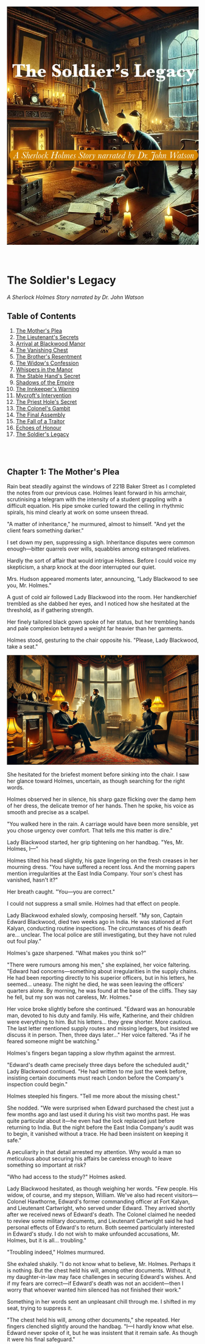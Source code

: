 
<br><br><br><br><br><br><br><br><br><br><br><br><br><br><br><br><br><br><br><br><br>

<br><br><br>
![Cover](https://raw.githubusercontent.com/cranjesh/images-test/refs/heads/main/CoverImageText.webp)
<br><br><br>

# The Soldier's Legacy
*A Sherlock Holmes Story narrated by Dr. John Watson*

## Table of Contents
1. [The Mother's Plea](#chapter-1-the-mothers-plea)
2. [The Lieutenant's Secrets](#chapter-2-the-lieutenants-secrets) 
3. [Arrival at Blackwood Manor](#chapter-3-arrival-at-blackwood-manor)
4. [The Vanishing Chest](#chapter-4-the-vanishing-chest)
5. [The Brother's Resentment](#chapter-5-the-brothers-resentment)
6. [The Widow's Confession](#chapter-6-the-widows-confession)
7. [Whispers in the Manor](#chapter-7-whispers-in-the-manor)
8. [The Stable Hand's Secret](#chapter-8-the-stable-hands-secret)
9. [Shadows of the Empire](#chapter-9-shadows-of-the-empire)
10. [The Innkeeper's Warning](#chapter-10-the-innkeepers-warning)
11. [Mycroft's Intervention](#chapter-11-mycrofts-intervention)
12. [The Priest Hole's Secret](#chapter-12-the-priest-holes-secret)
13. [The Colonel's Gambit](#chapter-13-the-colonels-gambit)
14. [The Final Assembly](#chapter-14-the-final-assembly)
15. [The Fall of a Traitor](#chapter-15-the-fall-of-a-traitor)
16. [Echoes of Honour](#chapter-16-echoes-of-honour)
17. [The Soldier's Legacy](#chapter-17-the-soldiers-legacy)

<br><br>
## Chapter 1: The Mother's Plea

Rain beat steadily against the windows of 221B Baker Street as I completed the notes from our previous case. Holmes leant forward in his armchair, scrutinising a telegram with the intensity of a student grappling with a difficult equation. His pipe smoke curled toward the ceiling in rhythmic spirals, his mind clearly at work on some unseen thread.

"A matter of inheritance," he murmured, almost to himself. "And yet the client fears something darker."

I set down my pen, suppressing a sigh. Inheritance disputes were common enough—bitter quarrels over wills, squabbles among estranged relatives. 

Hardly the sort of affair that would intrigue Holmes. Before I could voice my skepticism, a sharp knock at the door interrupted our quiet.

Mrs. Hudson appeared moments later, announcing, "Lady Blackwood to see you, Mr. Holmes."

A gust of cold air followed Lady Blackwood into the room. Her handkerchief trembled as she dabbed her eyes, and I noticed how she hesitated at the threshold, as if gathering strength.

Her finely tailored black gown spoke of her status, but her trembling hands and pale complexion betrayed a weight far heavier than her garments.

Holmes stood, gesturing to the chair opposite his. "Please, Lady Blackwood, take a seat."

![Lady Blackwood's Visit](https://raw.githubusercontent.com/cranjesh/images-test/refs/heads/main/Chapter1A.webp)

She hesitated for the briefest moment before sinking into the chair. I saw her glance toward Holmes, uncertain, as though searching for the right words.

Holmes observed her in silence, his sharp gaze flicking over the damp hem of her dress, the delicate tremor of her hands. Then he spoke, his voice as smooth and precise as a scalpel.  

"You walked here in the rain. A carriage would have been more sensible, yet you chose urgency over comfort. That tells me this matter is dire."  

Lady Blackwood started, her grip tightening on her handbag. "Yes, Mr. Holmes, I—"  

Holmes tilted his head slightly, his gaze lingering on the fresh creases in her mourning dress. "You have suffered a recent loss. And the morning papers mention irregularities at the East India Company. Your son's chest has vanished, hasn't it?"  

Her breath caught. "You—you are correct."  

I could not suppress a small smile. Holmes had that effect on people.  

Lady Blackwood exhaled slowly, composing herself. "My son, Captain Edward Blackwood, died two weeks ago in India. He was stationed at Fort Kalyan, conducting routine inspections. The circumstances of his death are... unclear. The local police are still investigating, but they have not ruled out foul play."  

Holmes's gaze sharpened. "What makes you think so?"  

"There were rumours among his men," she explained, her voice faltering. "Edward had concerns—something about irregularities in the supply chains. He had been reporting directly to his superior officers, but in his letters, he seemed... uneasy. The night he died, he was seen leaving the officers' quarters alone. By morning, he was found at the base of the cliffs. They say he fell, but my son was not careless, Mr. Holmes."  

Her voice broke slightly before she continued. "Edward was an honourable man, devoted to his duty and family. His wife, Katherine, and their children were everything to him. But his letters... they grew shorter. More cautious. The last letter mentioned supply routes and missing ledgers, but insisted we discuss it in person. Then, three days later..." Her voice faltered. "As if he feared someone might be watching."  

Holmes's fingers began tapping a slow rhythm against the armrest.  

"Edward's death came precisely three days before the scheduled audit," Lady Blackwood continued. "He had written to me just the week before, insisting certain documents must reach London before the Company's inspection could begin."  

Holmes steepled his fingers. "Tell me more about the missing chest."  

She nodded. "We were surprised when Edward purchased the chest just a few months ago and last used it during his visit two months past. He was quite particular about it—he even had the lock replaced just before returning to India. But the night before the East India Company's audit was to begin, it vanished without a trace. He had been insistent on keeping it safe."  

A peculiarity in that detail arrested my attention. Why would a man so meticulous about securing his affairs be careless enough to leave something so important at risk?  

"Who had access to the study?" Holmes asked.  

Lady Blackwood hesitated, as though weighing her words. "Few people. His widow, of course, and my stepson, William. We've also had recent visitors—Colonel Hawthorne, Edward's former commanding officer at Fort Kalyan, and Lieutenant Cartwright, who served under Edward. They arrived shortly after we received news of Edward's death. The Colonel claimed he needed to review some military documents, and Lieutenant Cartwright said he had personal effects of Edward's to return. Both seemed particularly interested in Edward's study. I do not wish to make unfounded accusations, Mr. Holmes, but it is all... troubling."  

"Troubling indeed," Holmes murmured.  

She exhaled shakily. "I do not know what to believe, Mr. Holmes. Perhaps it is nothing. But the chest held his will, among other documents. Without it, my daughter-in-law may face challenges in securing Edward's wishes. And if my fears are correct—if Edward's death was not an accident—then I worry that whoever wanted him silenced has not finished their work."  

Something in her words sent an unpleasant chill through me. I shifted in my seat, trying to suppress it.  

"The chest held his will, among other documents," she repeated. Her fingers clenched slightly around the handbag. "I—I hardly know what else. Edward never spoke of it, but he was insistent that it remain safe. As though it were his final safeguard."  

I glanced at Holmes, expecting him to reassure her, to dismiss her concerns as unwarranted. But his expression had darkened, his gaze distant.  

"You seem particularly interested in them," I remarked, sensing Holmes's mind already working beyond what had been said.  

Holmes remained by the window, fingers tapping a slow rhythm against the glass. His eyes flicked toward the rain-darkened streets, but his thoughts had already turned elsewhere.  

"Holmes?" I prompted.  

He did not respond immediately. Instead, he walked to the window, staring out at the rain-soaked streets. "A name caught my attention. I recall reading it in connection with a military scandal some months ago. A man of questionable integrity, if memory serves."  

He tapped his fingers against the armrest, his gaze sharpening. "Watson, your experience in the military will be of use here. I need details from Edward's colleagues—who he trusted, who he feared, and who might have wanted him silenced."

Lady Blackwood's voice broke through the quiet. "And the chest, Mr. Holmes? Do you believe it will be found?"  

Holmes turned to her, his expression unreadable. "You may expect us at Blackwood Manor tomorrow. The chest will be found, Lady Blackwood."  

She exhaled slowly, her fingers tightening around the handbag in her lap. The relief on her face was evident, yet I could not shake the feeling that Holmes had already seen beyond the surface of this case.  

As the fire crackled in the hearth, I found myself watching him closely. He had not dismissed the missing chest as a simple inheritance matter. Nor had he asked after the will or financial disputes. His focus had been elsewhere—from the moment Lady Blackwood had spoken.  

And in that moment, I realised something unsettling.  

I had thought this was merely a matter of inheritance. But Holmes's silence told me otherwise.  

The chest was more than a relic—it was a message, waiting to be read.

## Chapter 2: The Lieutenant's Secrets

Holmes’s network of informants had revealed that Lieutenant Cartwright was stationed near Blackwood Manor—a coincidence too pointed to ignore.

Through mist-shrouded carriage windows, I watched as London’s grey suburbs gave way to the garrison’s stark brick buildings. The rhythmic thud of hooves against cobblestones slowed as we neared the barracks.  The air here was different – less fog, more the sharp tang of polished metal and horseflesh.  Soldiers, their faces grim and set, moved with a practiced, almost mechanical precision.

![Chapter 5 A](https://raw.githubusercontent.com/cranjesh/images-test/refs/heads/main/Chapter5A.webp)

The room was unnervingly tidy. Reports were stacked with military exactitude on the desk, a locked dispatch box beside them. Cartwright’s uniform lay folded with similar precision, as if ready for immediate inspection.

Holmes’s gaze flickered across the room before settling on Cartwright. He remained standing, arms clasped behind his back, his posture suggesting a man on edge.

“You’re uneasy, Lieutenant,” Holmes observed, his voice low. “Not about our presence, but about what we might already know.”

Cartwright stiffened, his jaw tightening almost imperceptibly.  He gestured towards two chairs, the movement jerky and uncoordinated. “I shall assist to the best of my ability, Mr. Holmes, though I’m uncertain what intelligence I can provide.”

Holmes fixed him with a piercing stare. “Let’s start with Captain Blackwood’s final days. What did you observe?”

Cartwright’s fingers twitched almost imperceptibly, then stilled. He cleared his throat. “The Captain maintained his usual exactitude in his duties, sir, but in those final weeks, his demeanour altered. He appeared…preoccupied. Protocol prevented me from inquiring further.”

As he spoke, I noted something odd. His voice was steady, controlled—but his hands betrayed him. The slight tremor in his fingers, the way he pressed them together as if willing them still, did not go unnoticed.

“The Captain was an honourable man,” Cartwright continued, his gaze flickering towards the locked dispatch box. “Perhaps too honourable for what he discovered.”

“And on the night of his death?” Holmes challenged, his gaze sharp as a scalpel.

Cartwright’s posture tightened. “Colonel Hawthorne hosted a dinner at the officers’ mess. The Captain departed early, citing urgent correspondence. The following morning…” He paused, his gaze returning to the dispatch box. “We discovered him at the base of the cliffs.”

Holmes’s eyes narrowed. “Do you suspect foul play?”

Cartwright’s gaze flicked—just briefly—towards the locked dispatch box before he replied. “The evidence remains inconclusive, sir. However, the Captain had expressed concerns regarding supply record discrepancies. He never named specific officers, but his caution regarding Colonel Hawthorne was…notable.”

Holmes leaned forward. “You visited Blackwood Manor last week, delivering Edward’s personal effects. What exactly did you bring?”

“Per regulations, sir: his compass, correspondence, and personal journal.”

“And the chest?”

Cartwright hesitated, his gaze darting nervously around the room before settling once more on the dispatch box. The pause was minute, but telling.

“I knew of it,” he admitted, his voice barely a whisper. “The Captain kept important documents inside. And now it’s been stolen.”

Holmes’s expression did not change. “Do you have any suspicions, Lieutenant?”

Cartwright’s jaw tightened.  He looked away, as if trying to avoid Holmes’s gaze. “It’s not my place to speculate, sir.”

Holmes’s voice was quiet. “Not your place, or not safe to?”

A flicker of something—doubt, fear—passed across Cartwright’s face. Gone as quickly as it came.

Holmes studied him a moment longer, then exhaled. “Very well, Lieutenant. We’ll speak again.”

As we stepped into the corridor, I glanced back. Cartwright remained seated, his gaze locked on the locked dispatch box.

The moment we were out of earshot, I turned to Holmes. “He’s hiding something.”

Holmes allowed himself the faintest smile. “And next time, Watson, he won’t have a choice.”

## Chapter 3: Arrival at Blackwood Manor

![Chapter 2 A](https://raw.githubusercontent.com/cranjesh/images-test/refs/heads/main/Chapter2A.webp)

Blackwood Manor loomed through the thick mist, a hulking silhouette against the grey.  The stone façade, slick with damp, seemed to absorb the weak light, its weight of centuries pressing down on the very air.  The mist muffled all sound save for the soft drip of moisture from the eaves and the distant, mournful cry of a raven.

Holmes trailed his fingers along the dark, intricately carved wood paneling as we were led inside. The air within the manor was heavy, rich with the scent of damp stone and something indefinably ancient. The solemn butler moved silently ahead, his footsteps swallowed by the thick carpets. He paused at the threshold of the dimly lit drawing room.  The fire in the hearth offered a flickering, unreliable warmth, its light painting the room in shifting shadows that danced across Lady Blackwood’s mourning dress.

"Thank you for coming, Mr. Holmes," she whispered, her voice barely a breath.

![BlackwoodManorPlan](https://raw.githubusercontent.com/cranjesh/images-test/refs/heads/main/BlackwoodManorPlan.webp)

Holmes gave a small nod, his sharp gaze sweeping the room, registering every detail in an instant. His fingers traced faint scratches on the floor near the hearth. Without a word, he crouched, brushing dust from the marks.



<br><br><br>
<br><br><br>
## Chapter 4: The Vanishing Chest

Lady Blackwood led us down a narrow corridor, the air growing heavy with the scent of dust and disuse. A palpable stillness hung over the study, as if it had been frozen in time since the chest vanished. 

Holmes moved with quiet precision, his gloved fingers brushing lightly over the supply ledger on the desk.

![Study](https://raw.githubusercontent.com/cranjesh/images-test/refs/heads/main/Study.webp)

"This study was my son's favourite room," Lady Blackwood explained, her voice a hushed whisper. 

She continued, "He always felt a connection to its history. This manor, you know, has its secrets. The wine cellar, well, it's rather extensive. Edward used to joke that it could hide a small army. Every room, every closet, even the extensive wine cellar, has been examined. We found nothing."

Lady Blackwood hesitated. 'Edward often spoke of the house’s old secrets—hidden passages from the Reformation, concealed compartments.'

Holmes’s brow lifted slightly. "A house built to hide things. Most intriguing."

Holmes flipped through the ledger, his brow furrowing. "Curious. These numbers don’t align with standard military provisions. Your son was tracking something far more significant, Lady Blackwood."

Lady Blackwood stiffened, her hands clenching at her sides. "Significant? What do you mean?"

Holmes didn't answer immediately. Instead, he crouched near the floor, his fingers lightly tracing faint scratches in the thick dust. A faint, sharp whiff of polish lingered there, barely noticeable. "Watson, observe."

I leaned in. The marks were subtle, but deliberate. "These scratches—" I began, then stopped, a prickle of unease running down my spine.

"They aren’t scuff marks from careless movement," Holmes stated, his voice low. "The chest wasn’t stolen. It was moved." He gestured toward the doorway. "And look—they stop abruptly at the threshold. Beyond this room, there is no further disturbance."

Lady Blackwood’s breath caught in a small gasp. "Then it may still be in the house?"

Holmes exhaled, a thoughtful expression on his face. "Not just possible—likely. If the chest had been taken out of the manor, we would expect a continued trail of scuff marks, at the very least. But there are none."

I frowned. "Then whoever moved it must have lifted it beyond this point?"

"Exactly," Holmes agreed.  "A casual thief would have dragged it—leaving an uneven trail. The absence of such marks indicates planning, precision... and intent."

He ran his fingers along the dark wood paneling near the fireplace, a faint smile playing on his lips. "Curious. There's a…subtle unevenness here."

"Unevenness?" I asked.

Holmes shrugged slightly. "A possibility. But I need to confirm something first. Come, Watson, I require a specific volume from the library. A treatise on Elizabethan architecture, if I recall correctly." He turned to Lady Blackwood. "Does the house have a library?"

"Yes, through the adjoining door."

Holmes exhaled, dusting off his gloves. "Then that is where we must look next."

![Chapter 2 B](https://raw.githubusercontent.com/cranjesh/images-test/refs/heads/main/Chapter2B.webp)

The library reeked of old paper and oak, the scent thick and musty. Towering shelves lined the walls, their shadows stretching long and distorted in the dim light.  Motes of dust danced in the single shaft of sunlight that pierced the gloom. Holmes entered first, his fingers brushing over the spines of the books as he moved toward the far wall.

Then, abruptly, he halted, his gaze fixed on the floor. "Curious."

I followed his gaze. "The dust—it’s been disturbed," I noted. "As though something large was moved and replaced."

"Not just moved—rotated," Holmes corrected, pointing to faint diagonal scratches on the wooden floor.

I crouched beside him, running my fingers along the marks. "Then the chest was placed here deliberately?"

"Yes, and more importantly—" Holmes ran a gloved hand lightly over the floorboards, his eyes narrowing. "The disturbance is recent, but look here—the dust has resettled unevenly."

I furrowed my brow. "Does this suggest it rested here but briefly??"

"Exactly." Holmes straightened, brushing off his hands. "This was not the final hiding place. It was left here temporarily, then moved again."

Lady Blackwood’s voice wavered, a hint of desperation creeping in. "This room hasn’t been touched in years."

Holmes’s gaze flicked up sharply. "Until recently."

A cold weight settled in my stomach. This was no common burglary. Someone within this house had taken the chest. Someone who knew exactly where to put it—if only for a short while.

Holmes turned, his expression darkening. "And they did not act alone."

I looked again at the disturbed dust, at the deliberate concealment of the chest’s absence. The implications were clear.

"The chest had not vanished. It had been hidden," I exhaled. "And whoever had hidden it was waiting—for what, I did not yet know."

## Chapter 5: The Brother's Resentment

The corridors of Blackwood Manor felt colder as Holmes and I made our way towards William Blackwood's study. Though the fire in the hallway sconces flickered steadily, a peculiar chill clung to the air—whether from the damp stone walls or the lingering unease in this house, I could not say.

![Chapter 4 A](https://raw.githubusercontent.com/cranjesh/images-test/refs/heads/main/Chapter4A.webp)

Inside, William's study was a stark contrast to Edward's orderly workspace. The room was cluttered with papers, ledgers stacked haphazardly, a half-filled brandy glass abandoned near an inkwell. A faint tang of pipe smoke lingered, mingling with the musty scent of old books. William himself stood by the window, arms crossed, staring out as though deep in thought.

At our entrance, he turned, his sharp features hardening.

"Mr. Holmes, Dr. Watson," he greeted tersely, gesturing to the chairs opposite his desk. "I assume this visit concerns my brother's untimely demise—or perhaps the inheritance?"

Holmes took a seat with calm precision. "Both, Mr. Blackwood. Specifically, the disappearance of your brother's chest and its implications for the estate."

William's lips curled into a sneer as he leaned back in his chair. "Implications for Katherine, you mean." He exhaled sharply. "How fortunate for her, is it not?? The chest vanishes, the will goes missing, and suddenly, my dear sister-in-law's future is secured."

I frowned at the venom in his tone.

Holmes raised an eyebrow. "You suggest Katherine is involved?"

"Who else?" William shot back. "She gains everything if Edward's will is missing. And let's not ignore her prior... association with Lieutenant Cartwright. Who's to say Edward didn't discover something and decide to change his will?"

Holmes steepled his fingers. "Fascinating. And yet, I notice you are very specific about what Katherine stands to gain, but rather vague about what you stand to lose."

A flash of irritation crossed William's face, his fingers drumming briefly on the armrest, but he masked it quickly. "My father's decision to favour Edward over me was nothing short of favouritism." His voice was measured, but there was a cold undercurrent of resentment. "The estate should have been mine. I have fought for years to earn my place, while Edward... he was handed everything."

William swirled the brandy in his glass, a calculating look in his eyes. "Katherine's future isn't as secure as she thinks. The estate… it has other claimants." He paused, a subtle threat in his voice. "And I won't be denied."

Something in his phrasing made me uneasy.

Holmes remained impassive. "And yet, your brother's death has left you no closer to securing what you claim is rightfully yours. Tell me, do you believe his death was an accident?"

William hesitated, his gaze flickering toward the window. "Edward was many things, but careless wasn't one of them." His fingers tightened around the glass. "If you want my opinion, someone wanted him out of the way—and whoever it was, they succeeded."

Holmes studied him carefully. "Curious," he murmured.

"What is?" William asked sharply.

"You speak of your brother's death as though you know more than the official reports suggest. And yet, you did not attend the funeral, nor did you inquire about the investigation."

William's scowl deepened. "You think I had something to do with it?"

Holmes merely tilted his head slightly, allowing the silence to linger.

William exhaled sharply. He reached for his pipe but seemed to think better of it, his hand hovering over the tobacco pouch. Then, almost as an afterthought, he muttered, "Cartwright isn't the only one with blood on his hands. Ask about... Fort Kalyan's 'special shipments'."

I stiffened.

Holmes's expression remained neutral, but I could see the sharp flicker of interest in his eyes.

"Special shipments?" I echoed.

But William did not elaborate. He merely waved a hand dismissively. "Ask around. See what you find." The casualness of the gesture felt forced, too deliberate.

Holmes let the silence stretch.

Then, suddenly, William's expression shifted. His sneer faltered, and in its place, something almost imperceptible flickered in his eyes. Regret? No—something deeper.  He looked down at his hands, his fingers tracing the rim of his brandy glass.

"He wasn't always against me," he muttered, his voice barely audible. "When we were boys, he taught me to fix a pocket watch. Gave it to me on my fifteenth birthday.. Said I'd learned well enough to keep it running myself."

His jaw tightened. "And yet, in the end, I was never meant to hold anything that mattered."

For a moment, the bitterness wavered, replaced by a flicker of something raw and vulnerable. Then, just as quickly, the mask returned.

Holmes said nothing, only watching.

As we stepped into the hallway, the firelight flickering across the polished floor, I exhaled, feeling the weight of the conversation settle over me.

"I almost believed him," I admitted.

Holmes's voice was quiet, but firm. "That was his intent, Watson."

I frowned. "Do you think he's lying?"

"Lying outright? No. But truth, when carefully placed, can be more dangerous than falsehood. He wants you to suspect Katherine, to believe she had the most to gain."

"And you don't?"

Holmes did not answer immediately. Instead, he glanced back at the door to William's study.

"I think William Blackwood is a man who expects to be doubted, Watson. And that is precisely why he does not lie outright. He lets truth and falsehood blur—until even the most rational man begins to doubt what he knows."

## Chapter 6: The Widow's Confession

Holmes sat in silence, his keen gaze sweeping the landscape. My thoughts were on Katherine Blackwood—the widow of a man whose death seemed far from ordinary.

As we walked into the drawing room, she stood to greet us. Her figure was slight yet composed, but her pale complexion and the dark circles beneath her eyes spoke of sleepless nights and deep grief. The flickering firelight cast long shadows across the room, accentuating the hollowness in her face.

Holmes inclined his head. "Mrs. Blackwood," he said, bowing slightly. "Thank you for meeting with us under such difficult circumstances."

"Mr. Holmes, Dr. Watson," she returned, her voice steady but low, though a slight tremor betrayed her composure. "Please, sit. I hardly know where to begin."

Holmes took a seat, his voice carrying its usual steadiness but with an unusual gentleness. "Wherever you feel most comfortable, madam. Perhaps with your late husband."

![Chapter 3 A](https://raw.githubusercontent.com/cranjesh/images-test/refs/heads/main/Chapter3A.webp)

She tightened her grip on the handkerchief clutched in her lap, the knuckles of her hand whitening.  When she spoke, her voice was measured, deliberate—but fragile beneath the surface.

"Edward was a devoted husband and father—principled, kind. The official report of his death—a fall from the cliffs—" Katherine hesitated, exhaling sharply. She pressed her fingers to her lips as if stopping the word from escaping. "It doesn't feel right."

I studied her carefully. Grief was etched in every line of her face, in the way she held herself, in the almost imperceptible tremor in her hand.  There was something else too—a quiet exhaustion, as if she had spent the past weeks fighting battles no one else could see.

Holmes exhaled slowly. "The missing chest—tell me about it."

Her composure wavered for a second, her breath catching in her throat.  "It was locked, kept in his study among his other belongings. Three nights ago, it vanished. The only ones present were William, Colonel Hawthorne, and Lieutenant Cartwright."

Holmes's gaze flickered slightly. "William. Your husband's brother. You mentioned his resentment?"

She gave a short, bitter nod. "He was furious when the estate passed to Edward. He believes it rightfully his, as the eldest son. But the will was clear. Edward's father had his reasons."

Holmes studied her, his voice measured. "Did William's behaviour change recently? Any particular event that heightened his interest in the estate?"

Katherine frowned in thought, her brow furrowing. "Yes. It was around the time he began demanding to see Edward's documents. He accused my husband of hiding something."

Holmes's tone remained neutral, though his gaze sharpened. "And what did he believe Edward was hiding?"

She exhaled slowly, her shoulders slumping slightly.  "Something to do with our great-uncle's inheritance. When he died in India, William became convinced that there were undisclosed assets or properties that should have passed to the estate."

Holmes tapped his fingers together. "And Edward's response?"

"He dismissed it. Claimed William was chasing ghosts. But…" She hesitated, her gaze drifting towards the fireplace.  "Now that I think about it, he never explicitly denied having those documents."

Holmes nodded, his expression unreadable. "Most intriguing."

A hush settled over the room, thick with unspoken truths. Holmes had unearthed something deeper than a mere family dispute. Edward Blackwood had held a secret—one his brother was desperate to uncover. And now, it seemed, that secret had cost him his life.

Holmes sat forward slightly. "Mrs. Blackwood, Lieutenant Cartwright's concern for your welfare seems…particular."

Katherine's fingers twisted the handkerchief in her lap, the fabric creasing under the pressure.  "We were acquainted before Edward. Nothing more."

I caught something in her voice—not quite hesitation, not quite falsehood—something carefully chosen.

Holmes's expression did not change. "Yet his recent visits to the study—" He let the sentence linger, inviting her to fill the silence.

She did.

"He claimed to have Edward's personal effects." Her voice wavered slightly. "Old correspondence that needed returning."

Holmes studied her. "Correspondence that Edward had already seen?"

Katherine paled, her breath catching in her throat. Her fingers clenched around the letter in her lap—a movement so small I almost missed it.

"How did you—" She turned the letter over in her hands, her gaze distant. The firelight caught the edges of the worn paper, its seal faintly smudged.

"I read them at night sometimes," she murmured, her voice barely above a whisper. "Not for answers—just to remember his words before things changed."

She hesitated, her gaze falling to the letter in her lap.

"Edward never declared it outright, but he knew. Cartwright's attentions were persistent once, though I never encouraged them. Edward was not a jealous man, but he distrusted easily. I wonder now if his suspicions ran deeper than I realised."

Her fingers tightened slightly around the letter, the paper crinkling softly.

"His last letters were cautious, as if written for more than my eyes. I fear his suspicions ran deeper."

I watched her carefully. The grief was real, etched into her very being. The exhaustion was palpable.

Holmes's gaze softened. "Your husband suspected something, Mrs. Blackwood. I mean to find out what."

She met his gaze, her expression unreadable but firm.

"If he had reason to be wary, I fear it was not without cause."

The fire crackled softly, filling the silence that followed. Holmes studied her for a moment longer, then nodded.

Holmes rose to his feet and began pacing. I turned to Katherine and spoke quietly.

"And your children, Mrs. Blackwood? How are they faring?"

She gave a small, tired smile, the corners of her mouth turning down slightly. "They're young, Dr. Watson… too young to understand."

The sorrow in her voice was unmistakable.

I nodded, offering what little comfort words could provide. Holmes, ever perceptive, had paused his pacing and observed her for a moment before speaking again.

"Thank you, Mrs. Blackwood. You have been most helpful," Holmes said gently. "With your permission, we would like to speak with others now."

Katherine composed herself and nodded.

We took our leave, and as we walked through the manor's dimly lit corridors, I could not shake the weight of Lady Blackwood's words from our first meeting. "I must recover the chest—for Katherine, for my grandsons. Edward's wishes must be honoured."

The chest was more than inheritance—it was security. And though I trusted Katherine, until it was found, I could not rule out any possibility.

As we stepped into the hallway, I exhaled, my mind turning over what had been said.

"I believe her," I admitted.

Holmes nodded slightly. "She has no reason to deceive us, Watson. But she has reason to fear."

I frowned. "Then why do I feel as though we're still missing something?"

Holmes glanced back towards the drawing room. "Because we are."

I shivered.

Holmes did not suspect Katherine—but until the chest was found, her future—and the truth—remained uncertain.
<br><br><br>
<br><br><br>
<br><br><br>
<br><br><br>
## Chapter 7: Whispers in the Manor

The manor's corridors darkened as the evening wore on, gas lamps casting flickering shadows along the walls. The weight of the investigation settled over me—a sense that we were walking through the remnants of something far greater than a simple inheritance dispute.

As Holmes and I passed the dimly lit library, a voice cut through the hush—sharp, irritated.

“…Hanger,” William Blackwood muttered with disdain. “The man’s loyalties were always questionable. If anyone’s meddling with the estate, it’s him—him and Hawthorne. And that chest… Edward knew something, something in those papers that got him killed.” A bitter laugh followed. “Hargreave says we need only wait. No will, no challenge. The courts will favor me soon enough.”

I remained still, my breath held, but the floor beneath me betrayed my caution. A single, treacherous creak echoed through the corridor.

William stopped speaking. A heavy silence followed. Footsteps approached, slow and deliberate. My pulse quickened. Then—a soft rustle. A loose sheet of paper slipped from a nearby stack and drifted to the floor.

William exhaled sharply. “Confound these infernal draughts… I’ll see you out,” William said, his tone clipped. A chair scraped back, followed by the soft tread of retreating steps.
The conversation was over.

Only then did I release the breath I had been holding. I glanced at Holmes and whispered, “He didn’t tell us that—about the chest and Edward’s death. He doesn’t want us to find it.”

Holmes, still watching through the dim light, murmured, “His fingers—did you see? He clenched his fist at the mention of the will. He fears it being found.”

<br><br><br>
<br><br><br>
## Chapter 8: The Stable Hand's Secret

Rain drummed steadily against the stable roof, a soothing counterpoint to the growing unease within me. Inside the stable, the warm, earthy scent of hay and leather mingled with the damp smell of horse sweat. Hanger worked in the dim light, each stroke of the brush against the horse’s flank measured and precise.

Holmes took a slow, deliberate breath, his nostrils flaring slightly. His gaze narrowed, fixed on a small, worn leather pouch tucked into Hanger's belt.

![Chapter 6 A](https://raw.githubusercontent.com/cranjesh/images-test/refs/heads/main/Chapter6A.webp)

"Fine horses you have here," Holmes remarked, approaching Hanger. "We're here to inquire about Mr. Blackwood's affairs."

Hanger barely looked up, his movements stiff. "I tend to my work, Mr. Holmes."

Holmes’s tone remained light but unyielding. "And yet William speaks of you with particular suspicion. He implies you might be involved in certain… irregularities."

The brush stilled. Hanger’s shoulders tightened.

"William Blackwood’s always had it out for me, Mr. Holmes." Bitterness crept into his voice. "When I needed help with my sister’s medical bills, he turned me away. Said it wasn’t his concern."

Holmes nodded, as if filing this away. "The chest vanished from the study. Did you see anything unusual that night?"

Hanger’s eyes flicked toward the east wing—so quick it might have gone unnoticed. He resumed his work, the brush strokes now more agitated. "I keep to my duties, sir. Nothing more."

Holmes leaned against the stable door. "Colonel Hawthorne seems more… understanding of financial hardships."

A flicker of something—fear, regret—crossed Hanger’s face. His knuckles whitened on the brush handle.

"A man does what he must, Mr. Holmes."

As we walked back through the dusk, the rain had eased, leaving behind a damp chill.  For days, I had noticed unfamiliar figures in the village – men whose bearing and attire spoke of government service rather than local residence. Their presence confirmed Holmes's earlier hint about matters extending beyond military jurisdiction.

"You saw something in there," I said to Holmes.

He didn’t answer immediately, his gaze fixed on the windows of the east wing. Then, finally— "Three things, Watson. First, the brass marks in the study matched this polish—not military-issue, but a cheap civilian variety trying to mimic it."

I frowned. "And the second?"

"Hanger’s glance toward the east wing wasn’t that of a servant—it was of a man guarding a secret."

My pulse quickened. "And the third?"

"When I mentioned William’s financial records, Hanger reacted."

I exhaled. "Then why move the chest at all?"

Holmes’s lips pressed together. "Consider the timing. William’s obsession with inheritance documents, Hawthorne’s convenient arrival, and a disgruntled servant with knowledge of the house’s hidden spaces." His voice dropped lower. "The east wing’s library holds more secrets than books—Victorian manors often do."

I followed his gaze. The windows of the east wing glowed faintly in the gathering dark, like eyes keeping watch over the estate’s secrets.

Across the manor grounds, a figure sat at the village inn’s window. A well-dressed man, brass telescope glinting under the gaslight. His methodical note-taking spoke not of idle curiosity but official observation.

"Holmes." I nudged him slightly.

Holmes followed my line of sight and gave the smallest nod. "Interesting."

<br><br><br>
<br><br><br>
<br><br><br>
<br><br><br>
## Chapter 9: Shadows of the Empire

For days, I had noticed unfamiliar figures in the village - men whose bearing and attire spoke of government service rather than local residence. Their presence confirmed Holmes's earlier hint about matters extending beyond military jurisdiction.

As we left Blackwood Manor, Holmes remained uncharacteristically quiet. I had known Holmes long enough to recognize when he was drawing connections yet unspoken. 

![Chapter 7 A](https://raw.githubusercontent.com/cranjesh/images-test/refs/heads/main/Chapter7A.webp)

The fog clung to Baker Street as our carriage arrived. As we neared Baker Street, we are stopped by a uniformed constable.

"Mr. Holmes," the officer said, blocking our path. "I must advise you to drop your inquiries regarding Blackwood Manor. Official military investigators have taken over the case."

Holmes's lips curled slightly. "Curious. And who, may I ask, issued such orders?"

The constable hesitated, then produced a sealed notice from the War Office. "These matters pertain to classified military operations. Civilian interference is discouraged."

Holmes took the paper, scanned it, and handed it back. "A well-crafted deception," he murmured. "Tell your superior that I regret to inform him that my curiosity remains undeterred."

As the officer departed, I whispered, "They're watching us."

Holmes nodded, eyes sharp. "Indeed, Watson. Which means we are finally making progress."

Mrs. Hudson met us with two urgent telegrams.

I read the first:

"Watson,
I arrived in London yesterday. From memory, Edward in the past had discovered that some supply records that don't match official ledgers. He suspected Cartwright and found some records."
— Maj. James Forrester

I had nearly forgotten about my inquiry to Major Forrester, sent days earlier. When Holmes tasked me with gathering insights from Edward’s former colleagues, I had immediately thought of Forrester—a solid officer with whom I had crossed paths in Afghanistan. He had worked alongside Edward years ago and might recall details others had overlooked.

Holmes handed me the second:

"Holmes,
Return tonight. New evidence confirms a larger conspiracy beyond Fort Kalyan. The East India Company audit findings may expose everything. Time is critical."
— Mycroft

As I watched Holmes examine the telegrams, his expression darkening, I couldn't shake the feeling that we were approaching something far darker than inheritance disputes. The military's involvement suggested stakes beyond family quarrels.

"Curious," he remarked. "Mycroft's inquiry aligns too conveniently with Blackwood's fate. And Forrester—if his information is accurate, we are dealing with something far larger than a missing will."

The fog thickened as we departed, swallowing the street lamps. Ahead lay Cartwright's secrets, then our separate paths into what felt increasingly like a carefully laid snare.

<br><br><br>
<br><br><br>
<br><br><br>
<br><br><br>
## Chapter 10: The Innkeeper's Warning

The village inn was quiet when we arrived. A low fire burned in the hearth, casting flickering shadows along the wooden beams. Lieutenant Cartwright sat in a shadowed corner, hunched over a half-empty glass. His uniform was crisp, but the exhaustion in his posture betrayed his unease.

![Chapter 8 A](https://raw.githubusercontent.com/cranjesh/images-test/refs/heads/main/Chapter8A.webp)

Holmes approached without hesitation, drawing out the chair opposite Cartwright and lowering himself into it with measured calm.

"Lieutenant," Holmes said smoothly, "your silence has done little to shield you."

Cartwright barely lifted his eyes from his drink. "I don’t know what you mean."

Holmes steepled his fingers. "You were close to Edward. And yet, you claim to know nothing?"

Cartwright exhaled sharply, his fingers tightening around his glass. "Nothing of importance."

Holmes raised an eyebrow. "Nothing of importance?" His gaze flicked to the table, where Cartwright’s knuckles had gone white. "Then why visit Blackwood Manor—twice—after his death?"

Cartwright’s jaw tightened. "I had my reasons."

Holmes leaned back slightly, his voice turning colder. "Yes, I imagine you did."

I watched as Cartwright shifted uncomfortably, his fingers tapping a slow, irregular rhythm against the glass.

"You feared what the chest contained," Holmes continued, his voice deceptively casual. "That much is evident. But was it because of Edward’s letters?"

Cartwright’s grip stiffened. "I don’t know what you’re talking about."

"Ah," Holmes murmured, as though speaking to himself. "Perhaps, then, it was not the letters but the ledgers—the very records Edward had begun reviewing before his death. Tell me, Lieutenant, did you know what he found?"

Cartwright looked away. "He had theories, nothing more."

Holmes leaned forward, his eyes dark and unyielding. "And you advised him to let it go?"

Cartwright swallowed. "Edward saw inconsistencies, but I never thought they were more than bureaucratic errors. Then he dug deeper. By then, I realized it wasn’t just missing supplies—it was something larger."

Holmes’s voice was a blade now. "And yet, you did nothing to stop it."

Cartwright exhaled sharply. "Because if I spoke the truth, I wasn’t just risking my rank—I was risking my life." His voice was low, steady, but his grip on the glass had turned his knuckles white.

Holmes studied him for a long moment, his expression unreadable. "You already know who has the chest, don’t you? That’s why you’re not asking us to find it—only to ensure it isn’t opened by the wrong hands."

Cartwright hesitated. "I don’t—"

"You don’t know, or you won’t say?" Holmes interrupted, his voice calm but razor-sharp.

Cartwright swallowed. "The records… they all led back to the same source."

Holmes tapped his fingers against the table. "And the timing of your visits to the study aligned perfectly with the East India Company’s audit schedule. You needed those records destroyed before they reached London. But someone else moved first, didn’t they?"

Cartwright’s face paled.

Holmes nodded slightly. "Someone who knew about both your secrets—the ledgers and the letters."

Cartwright exhaled, staring at the table. "I needed Katherine to open it herself," he admitted, his voice tight. "Lady Blackwood had the key, and I couldn't simply demand it. If Katherine had a reason to believe it held something for her, she would push to see it opened."

I frowned. "And what truth? The corruption you covered up? Or the fact that you feared for yourself?"

Cartwright’s hands clenched into fists before he relaxed them. "Both," he admitted. "Look, I thought it was just supplies, a few ledger discrepancies. But Edward… he found something more."

Holmes leaned back, his fingers drumming against the table. "More than missing provisions. Smuggled arms? Stolen intelligence?"

Cartwright hesitated, his gaze flickering toward the darkened corners of the inn.

Holmes’s voice softened, almost thoughtful. "Or something buried deeper—payments, names?"

Cartwright swallowed, his voice barely above a whisper. "The records showed systematic theft, Mr. Holmes—all leading to the same source."

Holmes studied him carefully. "You have a choice, Lieutenant. Speak now, or let the truth bury you."

Cartwright’s face drained of color. "They can ruin me, Mr. Holmes—court-martial me, lock me away, or worse. If I speak the truth, I'm not just risking my rank; I'm risking my life."

Holmes observed him for a moment, then spoke quietly. "You already know who has the chest, Watson. He wasn’t searching for it—he was stalling. The moment he named Hawthorne, his own fate was sealed."

I exhaled. "So he let Hawthorne keep it, hoping it wouldn’t be opened?"

Holmes gave a slight nod. "Exactly. Cartwright didn’t care about the ledgers, Watson. He knew they wouldn’t implicate him directly. But the letters—those were different. Even if they proved nothing improper, their mere existence could cast shadows on Katherine’s name. He was willing to let Hawthorne keep the chest rather than risk that."

I glanced back at Cartwright, who remained silent, staring at the table as if the weight of his own inaction had finally caught up with him.

Holmes stood. "You’ve played your hand, Lieutenant. Now it’s only a matter of time before Hawthorne plays his."

As we stepped into the cold night, I turned to Holmes. "Do you think he will help us?"

Holmes smirked. "Oh, he will. The question is—will he help himself?"

The rain had stopped, but the weight of the coming storm still hung in the air.

<br><br><br>
<br><br><br>
<br><br><br>
<br><br><br>
## Chapter 11: Mycroft's Intervention

The rain had slowed to a fine drizzle by the time we arrived at Baker Street. Holmes had barely removed his coat when Mrs. Hudson intercepted us with a knowing glance.

![ChapterMycroft](https://raw.githubusercontent.com/cranjesh/images-test/refs/heads/main/ChapterMycroft.webp)

"A gentleman is waiting for you, Mr. Holmes. Though I daresay he hardly requires an invitation."

Holmes strode into the sitting room, where Mycroft reclined, a bundle of documents resting on the table.

"Ah, brother mine," Mycroft greeted. "Your telegram was well-timed. Our interests, it seems, align."

Holmes smirked. "As they often do, though you rarely admit it."

Mycroft exhaled. "Spare me. I verified your suspicions regarding Colonel Hawthorne. His activities extend beyond mere military fraud." He tapped the folder. "You’ll find these findings instructive."

Holmes skimmed the documents, his expression sharpening. "Diversion of funds, fictitious suppliers, and high-ranking officials in the East India Company implicated."

Mycroft tapped a dossier on the table. "Hawthorne was not just a thief, Sherlock. He was a collector of vulnerabilities. He had compiled records of indiscretions among the highest military echelons—gambling debts, affairs, off-ledger transactions. He was positioning himself not just as a beneficiary of corruption, but as its overseer. The empire could not afford a man like that to hold the reins."

I frowned. "So this isn’t just supply theft?"

"Not remotely," Mycroft declared. "Blackwood’s records hold enough leverage to topple men of considerable power. Hawthorne, it seems, is one of them."

Holmes set the papers down. "A tangled web indeed." He glanced at Mycroft. "Your assistance is, as always, invaluable."

Mycroft waved a hand. "You’d have uncovered it in time. But efficiency is a virtue, Sherlock, and I am nothing if not efficient."

Holmes leaned back. "Then Hawthorne will come for the chest himself."

"The question is," Mycroft said, noted his brother closely, "will you let him?"

A faint smile touched Holmes’s lips. "I rather think not. Watson and I have already set our trap."

As we left 221B and stepped into the fog-laden street, Holmes paused, his gaze distant. “Mycroft’s revelations demand immediate action, Watson. The chest’s secrets lie at Blackwood Manor, and I’ll not wait for Hawthorne to outpace us.” 

<br><br>

## Chapter 12: The Priest Hole's Secret

The hour was late when we returned to Blackwood Manor, the mist curling around the estate like a living thing. Our footsteps echoed against the stone corridor as Holmes led the way to the east wing's library.

Holmes's gaze drifted across the bookcase. I remembered his comment about the unevenness in the study paneling earlier that evening, and wondered if there was a connection.  He paused, his eyes fixed on a small, almost imperceptible crack in the wall near the edge of the bookcase. He leaned closer, examining it carefully.

"Interesting," he murmured, tracing the crack with his fingertip. "It aligns perfectly with the edge of this book."

He reached for the volume, a slim, worn history of Elizabethan England. It seemed slightly out of place, jutting out a fraction of an inch further than the books on either side. As he pulled it gently from the shelf, I noticed a distinct patch of undisturbed dust behind the book, contrasting sharply with the slightly smudged area where it had been sitting. It was as if this particular volume had been moved recently, and perhaps not even placed back quite correctly. As he pulled it gently from the shelf, I noticed a slight resistance, a subtle click.  He turned the book over in his hands, examining the spine.

"And here," he said quietly, "is the key."  He pointed to a small, almost invisible indentation on the book's cover, perfectly positioned to depress a hidden mechanism.

He pressed the book gently against the wall. A soft click echoed from behind the bookcase, and a section of the wood creaked open, evealing a narrow, dark passage, barely wide enough for a man to squeeze through. The priest hole smelled of damp earth and something else... old and musty. Holmes squeezed into the cramped space. I saw his nose twitch; he was sniffing the air. He moved further in, his expression thoughtful. His gaze settled on a worn leather pouch in the corner. He picked it up, examined it, and his face hardened. "Empty," he muttered grimly.

![PriestHole](https://raw.githubusercontent.com/cranjesh/images-test/refs/heads/main/ChapterThePriestHole1.webp)

"This was meant to deceive us, Watson."

I straightened, my pulse quickening. "A false hiding place?"

"Precisely." Holmes’s gaze darkened. "Someone feared what was inside that chest enough to move it not once, but twice."

"Then where is it?" I asked.

Holmes’s fingers drummed once against the wood. "That, Watson, is the question I intend to answer—before someone ensures we never do."

<br><br><br>
<br><br><br>
## Chapter 13: The Colonel's Gambit

Holmes’s steps slowed as we neared the stable, his expression unusually grave. He glanced toward the darkened manor windows. "Watson, men like Hawthorne do not rely solely on rank or reputation. They cultivate influence—debtors in high places, favors owed, secrets traded like currency. Bringing him down will require more than proof."

I nodded, my brow furrowing. "A man with such reach will not fall simply because the truth is known—he will fight to keep it buried."

The stable quarters were modest, with a single cot pushed against the wall and an old wooden trunk at the foot of it. Hanger sat at a small desk, polishing a brass buckle, but the tension in his shoulders betrayed him.

![ChapterThePriestHole2](https://raw.githubusercontent.com/cranjesh/images-test/refs/heads/main/ChapterThePriestHole2.webp)

Holmes took a slow step forward. "Mr. Hanger," he said, his voice cool but edged, "I assume you have an explanation for why the chest is no longer where you hid it?"

Hanger's hands stilled. Slowly, he set the buckle aside. "I don't know what you mean."

Holmes’s gaze never wavered. "The priest hole. It's empty."

The colour drained slightly from Hanger's face.

Holmes raised an eyebrow. "Cloves. The same scent I found… in the priest hole, along with a pouch identical to yours. The cloves have undone you, Hanger. You moved the chest."

It struck me like a bolt—Holmes sniffing the air like a hound, that very first visit. Likely clove oil, I thought, for old joints worn by stable toil.

Holmes continued, his voice quiet, almost conversational. "Colonel Hawthorne’s career has been marked by curious coincidences. Supply routes compromised. Intelligence leaked. And now, a dedicated officer dead after discovering discrepancies in military records. Edward suspected something, didn’t he?"

Hanger's knuckles whitened on the cloth. "You don't understand—"

Holmes stepped closer. "Loyalty, Mr. Hanger.  But to whom? Hawthorne, who exploited your desperation? Or Edward, who trusted you?  Katherine, who now risks losing everything?"

Hanger swallowed, avoiding Holmes's gaze. "It was for my sister. Hawthorne… he offered help. William turned us away when she was sick. Hawthorne… he used my resentment."  He pulled out a worn letter, his fingers twisting it. "She writes every week… the medicine… If Hawthorne stops…" He couldn't finish the sentence.

Holmes produced the small brass key Lady Blackwood had entrusted to me. "Edward's records could bring justice. Or they could disappear forever, leaving his killer free."

Hanger's bearing crumbled. "Edward was a good man. He didn't deserve—Hawthorne said no one would be hurt. Just documents to be... examined."

Holmes’s expression darkened. "And yet, Edward is dead."

Hanger hesitated. "Because he doesn’t just want the chest gone—he wants what’s inside..."

I folded my arms. "You were the last one to touch it, Hanger. Where is it now?"

Hanger exhaled sharply, running a hand over his face. "I... I had to move it."

Holmes’s voice cut through the room like steel. "Why?"

Hanger swallowed hard. "Hawthorne’s men were watching me too closely. If they got to it first, they’d have destroyed everything inside." His voice wavered slightly. "I thought I was doing the right thing."

"Wait, Holmes," I interjected, pulling out my notebook.  Flipping through my notes from our earlier conversation with Lady Blackwood, I recalled a detail that had previously slipped my mind. "Lady Blackwood mentioned a hidden passage, connecting the study to the wine cellar.  Edward, she said, used it to move 'sensitive items'."

Holmes's eyes narrowed thoughtfully. "Sensitive items… and a secure, hidden location. The wine cellar. Given Lady Blackwood's earlier assurances. She had explained that after the chest had vanished, the premises had been thoroughly searched, but not after it was moved from its temporary location of the priest hole." He paused, his gaze fixed on Hanger.

Hanger hesitated, his face a mask of conflicting emotions. At last, he gave a slow, reluctant nod.

"Yes," he admitted, his voice barely more than a whisper. "Hawthorne’s men were too close. I had to move it."

Holmes’s gaze sharpened. "For your protection, or his?"

Hanger swallowed hard. "I did not know what else to do."

Without another word, Holmes turned briskly toward the cellar, the lantern swinging at his side. The air was damp, thick with the scent of oak and aged wood.

Hanger gestured to a shadowed corner. "There. Behind the wine barrels."

Holmes was already there, fingers tracing the iron-bound lid. From his pocket, he produced a key, and with a swift, practiced motion, turned it in the lock. The mechanism clicked open.

I frowned. "You had the key?"

Holmes did not look up. "Naturally."

Lifting the lid, he sifted through the brittle pages—ledgers, letters, official documents. His fingers paused, resting on something beneath the sheaf of papers. A flicker of something unreadable passed across his face.

I stepped forward. "It’s all here?"

Holmes murmured, almost to himself, "The will, the estate papers. Everything Lady Blackwood requires."

Then, without further inspection, he snapped the lid shut and straightened, brushing the dust from his coat.

Something was amiss. His movements were precise, deliberate—too much so. But before I could question him, he turned to Hanger.

"You have lived in London?"

Hanger hesitated. "Aye. Why?"

Holmes dusted off his sleeves. "Still know your way around?"

Hanger’s brow furrowed. "Well enough."

Holmes met his gaze. "Good." He adjusted his gloves, tugging them tighter. "I may have need of a man who moves unseen."

Hanger stiffened, but Holmes had already turned away. The conversation was over.

As we turned to leave, I caught Hanger’s fingers brush his coat—where a small bulge hadn’t been before. I frowned but said nothing. Holmes’s hands were clasped behind his back, his pace unhurried. 

"You knew," I muttered.

Holmes did not glance at me. "Suspected. Mycroft confirmed it."

I exhaled. "Then Hawthorne knows as well."

"Had he been certain, Watson, the chest would be long gone."

A rustle in the hedgerow. Holmes did not turn his head. His voice dropped slightly. "Three men. One at the treeline, another by the stables, and—"

"The manor," I finished.

A pause. Holmes withdrew a slip of paper from his coat, scrawled a brief note, folded it neatly, and slid it into his pocket.

Then, with quiet finality, he stepped through the manor’s door.

"Now, we let Hawthorne make his move."

<br><br><br>
<br><br><br>
<br><br><br>
<br><br><br>
<br><br><br>
## Chapter 14: The Final Assembly

Before dawn, a telegram sent by Holmes:

The drawing room at Blackwood Manor had become a stage for the final act. Holmes had summoned all key players: Lady Blackwood, Katherine, William, Lieutenant Cartwright and Colonel Hawthorne. The morning light cast long shadows across their faces. The household had been eerily still that morning, the kind of silence that only precedes something inevitable.

I saw when Holmes had barely stepped away, when a shadow slid into his path. Colonel Hawthorne.

"Your reputation precedes you, Mr. Holmes," he murmured. "You unravel mysteries with alarming ease."

Holmes barely glanced up. "A reputation earned, not bestowed."

Hawthorne stepped closer. "Be careful you don’t unravel your own safety in the process."

Holmes exhaled. "Loose threads rarely surprise me."

Hawthorne’s smile thinned. "A favor, then. One rarely given twice."

Holmes returned a slight smile. "Favors, like debts, are best left uncollected."

Hawthorne held his gaze a beat longer, then vanished into the crowd.

Holmes dusted his sleeve. "Threats dressed as favors, Watson. A man grasping at control."

I had no doubt—Hawthorne thought himself untouchable.

Holmes, I suspected, would prove otherwise.

<br><br><br>
<br><br><br>
<br><br><br>
<br><br><br>
<br><br><br>
## Chapter 15: The Fall of a Traitor

Holmes paced the length of the drawing-room, his sharp gaze sweeping over the assembled faces. The fire crackled in the grate, casting flickering shadows upon the walls. At last, he spoke.

"Each of you," he began, his tone calm yet deliberate, "had reason to seek Edward Blackwood’s chest. William Blackwood believed it contained documents that might overturn his brother’s claim. Lieutenant Cartwright sought to recover certain compromising letters. Lady Blackwood wished to confirm her son’s suspicions. And Katherine—she sought justice for her husband."

He paused, letting the words settle. "But only one among you knew its true contents. Only one understood why Edward Blackwood had to die."

A heavy silence fell over the room. The tension was thick as the London fog. Holmes stood near the fireplace, his expression inscrutable. Hawthorne shifted impatiently.

Holmes's voice cut through the heavy silence. "It wasn’t enough to profit from the shadows, was it, Colonel? You knew exposure was inevitable, so you prepared your insurance. The names on these pages—generals, ministers, even members of Parliament—each one marked with debts owed, secrets buried. You meant to hold them all at your mercy." His gaze was unyielding. "But you miscalculated. The man you killed, Edward Blackwood, would not be silenced so easily."

"You have spoken in riddles long enough, Holmes," he scoffed.

Holmes raised an eyebrow. "Most revealing," he murmured. "A man secure in his innocence does not rush to declare another’s failure." He turned, pacing slowly. "We have before us a tale of resentment and deceit. Lieutenant Cartwright, burdened by past indiscretions. William Blackwood, consumed by jealousy and the lure of inheritance. And you, Colonel, with the most to lose."

Hawthorne leaned back, arms folded across his chest. "And yet, Holmes, you have no proof."

Holmes turned his attention to a small wooden chest resting against the wall. William’s breath caught. Katherine stiffened. Hawthorne’s smirk wavered for the briefest moment.

Holmes placed a hand upon the chest. "This, Colonel," he said coolly, "is what you were willing to kill for."

![Chapter 10 A](https://raw.githubusercontent.com/cranjesh/images-test/refs/heads/main/Chapter10A.webp)

Hawthorne’s eyes darkened. A smirk returned to his lips, but it did not quite reach his eyes. "Take it," he commanded.

Two men stepped forward from the doorway, their intent clear.

At that moment, the door burst open. "Colonel Reginald Hawthorne!"

Hawthorne turned sharply. In the doorway stood Inspector Lestrade, flanked by two officers.

"You are under arrest for conspiracy and treason."

A flicker of tension crossed Hawthorne’s face. His hired men hesitated. Lestrade’s drawn pistol left them in no doubt. They stepped back without a word.

Hawthorne’s fingers twitched. "Inspector," he said, his tone measured, "I would advise you to reconsider. There are men—men of influence—who will not look kindly upon this."

Lestrade hesitated for a mere fraction of a second. But it was long enough.

Holmes Opens the Chest – Hawthorne Questions the Arrest
Holmes, now standing over the chest, unlatched its lid and swung it open. The hinges creaked softly. Inside lay only the will and estate papers.

A murmur of confusion rippled through the room. Hawthorne’s smirk flickered, but only for a moment. He straightened, his voice regaining its edge.

"Quite the performance, Holmes," he said smoothly, crossing his arms. "But where is your proof? These are legal documents—estate matters, nothing more. Hardly the stuff of treason."

His gaze shifted toward Lestrade. "You have nothing. A flimsy accusation and a public spectacle—that is all this is. You have overplayed your hand."

A few murmurs rose in agreement. Even I felt a flicker of doubt. Could it be that Holmes had miscalculated?

But Holmes remained unmoved. He reached into his coat, withdrew a folded telegram, and let it fall onto the desk.

Hawthorne’s smirk froze. Slowly, he picked up the slip of paper and unfolded it.

THE TIMES, LONDON
DOCUMENTS RECEIVED. FIRST EDITION PRESS READY. EXPECT PUBLICATION BY NOON.
REGARDS, M.

Hawthorne’s grip on the telegram tightened. His jaw clenched.

"You... sent them?"

Holmes’s voice was calm, almost casual. "Before we even left the cellar, Colonel. The documents are already beyond your reach."

Hawthorne turned to his men, but they no longer met his gaze.

"Edward Blackwood documented everything," Holmes continued. "He compiled military records, lists of stolen supplies, financial transactions—every piece of evidence required to expose the corruption at play. That is what you sought to destroy, Colonel. And that is what has already been sent to The Times."

A shift occurred in the room. Hawthorne’s hired men looked away. No one was willing to intervene now.

Holmes’s tone remained even. "Your allies are not silencing evidence, Colonel. They are cutting you loose. You are no longer an asset—you are a liability."

For the first time that evening, Hawthorne’s mask slipped.

Lestrade stepped forward, his grip firm as he took hold of Hawthorne’s arm.

"Colonel Reginald Hawthorne, you are under arrest for conspiracy and treason."

Hawthorne did not resist. The iron cuffs clicked into place.

![Chapter 10 B](https://raw.githubusercontent.com/cranjesh/images-test/refs/heads/main/Chapter10B.webp)

Lestrade adjusted his gloves. "Your telegram was timely, Holmes. We had men in place before dawn."

Holmes inclined his head slightly. "I expected no less."

Lady Blackwood stood tall. "You underestimated my son, Colonel. He was more than a pawn in your schemes."

And so, the man who had orchestrated so much deception was led away in silence, his bravado replaced by grim resignation.

Final Conversation – Holmes and Watson
As the tension in the room eased, I turned to Holmes. "You removed them in the cellar," I said, the realization striking me suddenly.

Holmes’s expression remained unreadable. "A necessary precaution, Watson. Had we relied on the chest alone, Hawthorne would have ensured its destruction before the night was through. This way, the evidence was beyond his reach before he even stepped into this room."

Hanger, who had remained silent until now, let out a sharp breath. "London’s streets move quickly for those who know them."

Holmes gave a slight nod. "Indeed."

I exhaled, shaking my head. "I don’t suppose you’ll tell me when you decided all this?"

Holmes’s lips curled in the faintest of smiles. "Now, Watson, where then would be the mystery?"

## Chapter 16: Echoes of Honour

Holmes’s gaze locked onto William. “Tell me, do you believe Edward died a fool? That he deserved nothing from you?”

William scoffed. “He always got what he wanted.”

Holmes’s tone sharpened. “No, William. He fought for what was right—against men who would see your family ruined. Even for you.”

William exhaled sharply, looking away. His hands, once clenched in defiance, loosened—then curled into fists again, but this time with something else. Regret.

“This was among Edward’s papers,” Holmes remarked, unfolding a faded scrap of parchment. The ink was smudged, hurriedly scrawled, but still legible.

William always wanted to fix things. I never told him how much I admired that.

William’s fingers tightened around the note. His breath caught. A second passed—then another—before he crushed it in his palm. “It’s nothing,” he muttered, voice rough. But his knuckles had gone white.

Katherine touched his arm gently. "He protected us all, in the end."

The morning light strengthened, justice finally illuminating the shadows of Blackwood Manor. I had seen many men fall to Holmes’s deductions, but rarely had I witnessed one crumble under the weight of his own overconfidence. As the door closed behind him, I realized that Blackwood Manor had finally exorcised its ghosts.

<br><br><br>
<br><br><br>
<br><br><br>
## Chapter 17: The Soldier's Legacy

The scandal's ripples extended far beyond Blackwood Manor. Colonel Hawthorne's arrest prompted Parliament to launch a thorough investigation, leading to reforms that dismantled long-standing corrupt practices.

William Blackwood's departure from the estate carried a weight of its own revelation. 

Holmes later shared with me that among Edward's recovered papers was a letter addressed to his stepbrother, acknowledging the pain of their father's choice and offering a substantial portion of the great-uncle's Indian properties as reconciliation. The letter never reached William, intercepted by Hawthorne's men.

One morning, Katherine found a pocket watch on Edward's old desk, its repaired hinge gleaming. She turned it over, tracing the E.B. initials—and suddenly saw William as a boy, cheeks smudged with oil, grinning as Edward guided his hands to fix it. There was also a note, she read it in silence, her fingers trembling slightly at the faded ink. 
"I have much to atone for—both as a brother and an heir. May the estate flourish under your care. I see now Edward was trying to protect us all.
—William"
 
Holmes later observed the replaced spring. "A child's lesson remembered too late, Watson. Some fractures outlast even time."

Lieutenant Cartwright, freed from Hawthorne's manipulations, worked to support Katherine as she secured the estate.

Holmes tossed The Times onto my lap, his finger tapping a headline: "Parliament Enacts Military Stores Act 1897: Greater Accountability for Supply Officers."

"Observe the date, Watson," he said. "Six months to the day since Hawthorne's arrest. Theft of regimental stores now carries penal servitude—direct thanks to Edward Blackwood's ledgers gathering dust in Whitehall."

I thought of Katherine's children that night, and the countless soldiers' families who would never know how Edward's quiet diligence, and Holmes's relentless mind, had reshaped the empire's bones.

Holmes, reflecting on the case, remarked quietly as we departed, "A single rotten branch may poison the tree, Watson. But uproot it," he tapped his cane decisively, "and the roots remember how to grow."

Katherine, in time, forgave Mr. Hanger. He remained at the estate, tending to the stables as he always had—though now with lighter shoulders. She saw to it that his sister received the care she needed, without debt or obligation.

When I last passed through Blackwood Manor, I found him at work, hands steady as he adjusted a saddle's worn straps. He met my gaze, nodded once, and returned to his task. Some burdens, I thought, could only be repaid through quiet service.

I also found Katherine by the parlor window, watching her children in the garden. Their laughter, once silenced by grief, rang through the halls again.

Beside her lay a leather-bound journal—Edward's notes, his careful handwriting preserved. She traced the cover lightly and exhaled.

Katherine gazed out at her children playing in the garden where Edward had once taught them about honour. "He chose justice over vengeance," she murmured. "And in doing so, he safeguarded not only our family but countless others."

*The End*
